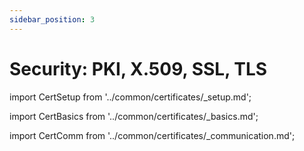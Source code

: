 ```yaml
---
sidebar_position: 3
---
```


# Security: PKI, X.509, SSL, TLS

import CertSetup from '../common/certificates/_setup.md';

<CertSetup/>

import CertBasics from '../common/certificates/_basics.md';

<CertBasics/>

import CertComm from '../common/certificates/_communication.md';

<CertComm/>

